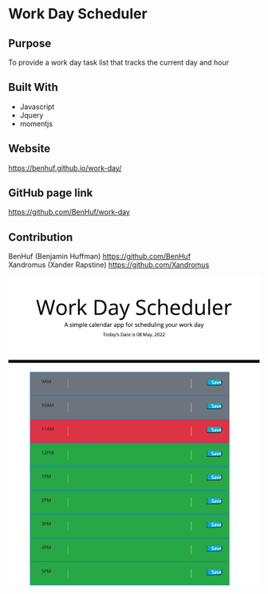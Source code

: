 # Work Day Scheduler

## Purpose
To provide a work day task list that tracks the current day and hour

## Built With
* Javascript
* Jquery
* momentjs

## Website
https://benhuf.github.io/work-day/

## GitHub page link
https://github.com/BenHuf/work-day

## Contribution
BenHuf (Benjamin Huffman) https://github.com/BenHuf <br/>
Xandromus (Xander Rapstine) https://github.com/Xandromus

![Work-Day-Scheduler](./assets/images/work-day.png)